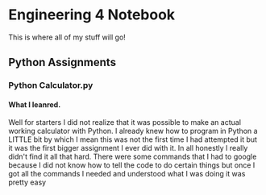 # Engineering 4 Notebook 
This is where all of my stuff will go!

## Python Assignments

### Python Calculator.py

#### What I leanred. 
Well for starters I did not realize that it was possible to make an actual working calculator with Python. I already knew how to program in Python a LITTLE bit by which I mean this was not the first time I had attempted it but it was the first bigger assignment I ever did with it. In all honestly I really didn't find it all that hard. There were some commands that I had to google because I did not know how to tell the code to do certain things but once I got all the commands I needed and understood what I was doing it was pretty easy


